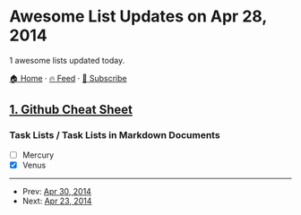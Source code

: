 # Awesome List Updates on Apr 28, 2014

1 awesome lists updated today.

[🏠 Home](/README.md) · [🔥 Feed](https://test.trackawesomelist.com/feed.xml) · [📮 Subscribe](https://trackawesomelist.us17.list-manage.com/subscribe?u=d2f0117aa829c83a63ec63c2f&id=36a103854c)



## [1. Github Cheat Sheet](/content/tiimgreen/github-cheat-sheet/README.md)

### Task Lists / Task Lists in Markdown Documents

*   [ ] Mercury
*   [x] Venus

---

- Prev: [Apr 30, 2014](/content/2014/04/30/README.md)
- Next: [Apr 23, 2014](/content/2014/04/23/README.md)
